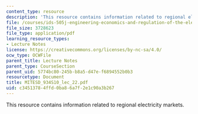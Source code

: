 ```yaml
---
content_type: resource
description: 'This resource contains information related to regional electricity markets. '
file: /courses/ids-505j-engineering-economics-and-regulation-of-the-electric-power-sector-spring-2010/c34513784ffd0ba86a7f2e1c90a3b267_MITESD_934S10_lec_22.pdf
file_size: 3728623
file_type: application/pdf
learning_resource_types:
- Lecture Notes
license: https://creativecommons.org/licenses/by-nc-sa/4.0/
ocw_type: OCWFile
parent_title: Lecture Notes
parent_type: CourseSection
parent_uid: 5774bc80-245b-b8a5-d47e-f6894552b0b3
resourcetype: Document
title: MITESD_934S10_lec_22.pdf
uid: c3451378-4ffd-0ba8-6a7f-2e1c90a3b267
---
```

This resource contains information related to regional electricity markets. 